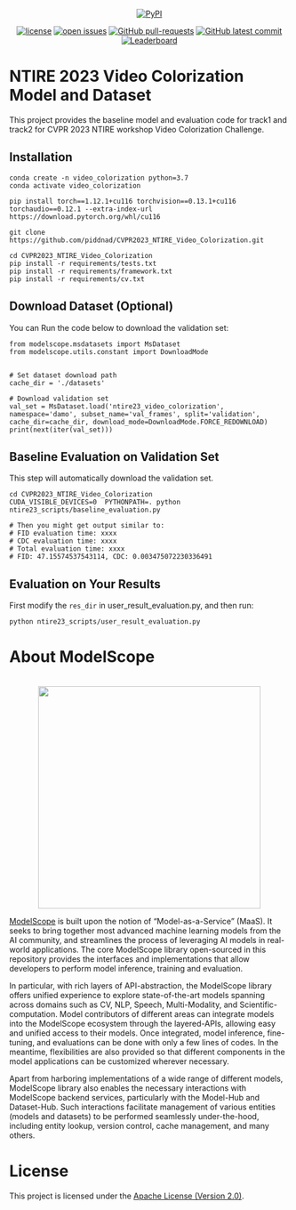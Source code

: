

<div align="center">

[![PyPI](https://img.shields.io/pypi/v/modelscope)](https://pypi.org/project/modelscope/)
<!-- [![Documentation Status](https://readthedocs.org/projects/easy-cv/badge/?version=latest)](https://easy-cv.readthedocs.io/en/latest/) -->
[![license](https://img.shields.io/github/license/modelscope/modelscope.svg)](https://github.com/modelscope/modelscope/blob/master/LICENSE)
[![open issues](https://isitmaintained.com/badge/open/modelscope/modelscope.svg)](https://github.com/modelscope/modelscope/issues)
[![GitHub pull-requests](https://img.shields.io/github/issues-pr/modelscope/modelscope.svg)](https://GitHub.com/modelscope/modelscope/pull/)
[![GitHub latest commit](https://badgen.net/github/last-commit/modelscope/modelscope)](https://GitHub.com/modelscope/modelscope/commit/)
[![Leaderboard](https://img.shields.io/badge/ModelScope-Check%20Your%20Contribution-orange)](https://opensource.alibaba.com/contribution_leaderboard/details?projectValue=modelscope)

<!-- [![GitHub contributors](https://img.shields.io/github/contributors/modelscope/modelscope.svg)](https://GitHub.com/modelscope/modelscope/graphs/contributors/) -->
<!-- [![PRs Welcome](https://img.shields.io/badge/PRs-welcome-brightgreen.svg?style=flat-square)](http://makeapullrequest.com) -->


</div>

# NTIRE 2023 Video Colorization Model and Dataset

This project provides the baseline model and evaluation code for track1 and track2 for CVPR 2023 NTIRE workshop Video Colorization Challenge.

## Installation

```
conda create -n video_colorization python=3.7
conda activate video_colorization

pip install torch==1.12.1+cu116 torchvision==0.13.1+cu116 torchaudio==0.12.1 --extra-index-url https://download.pytorch.org/whl/cu116

git clone https://github.com/piddnad/CVPR2023_NTIRE_Video_Colorization.git

cd CVPR2023_NTIRE_Video_Colorization
pip install -r requirements/tests.txt
pip install -r requirements/framework.txt
pip install -r requirements/cv.txt

```


## Download Dataset (Optional)

You can Run the code below to download the validation set:

```
from modelscope.msdatasets import MsDataset
from modelscope.utils.constant import DownloadMode


# Set dataset download path
cache_dir = './datasets' 

# Download validation set
val_set = MsDataset.load('ntire23_video_colorization', namespace='damo', subset_name='val_frames', split='validation', cache_dir=cache_dir, download_mode=DownloadMode.FORCE_REDOWNLOAD)
print(next(iter(val_set)))
```


## Baseline Evaluation on Validation Set

This step will automatically download the validation set.

```
cd CVPR2023_NTIRE_Video_Colorization
CUDA_VISIBLE_DEVICES=0  PYTHONPATH=. python ntire23_scripts/baseline_evaluation.py

# Then you might get output similar to:
# FID evaluation time: xxxx
# CDC evaluation time: xxxx
# Total evaluation time: xxxx
# FID: 47.15574537543114, CDC: 0.003475072230336491

```


## Evaluation on Your Results

First modify the `res_dir` in user_result_evaluation.py, and then run:

```
python ntire23_scripts/user_result_evaluation.py
```

# About ModelScope

<p align="center">
    <br>
    <img src="https://modelscope.oss-cn-beijing.aliyuncs.com/modelscope.gif" width="400"/>
    <br>
<p>

[ModelScope]( https://www.modelscope.cn) is built upon the notion of “Model-as-a-Service” (MaaS). It seeks to bring together most advanced machine learning models from the AI community, and streamlines the process of leveraging AI models in real-world applications. The core ModelScope library open-sourced in this repository provides the interfaces and implementations that allow developers to perform  model inference, training and evaluation.


In particular, with rich layers of API-abstraction, the ModelScope library offers unified experience to explore state-of-the-art models spanning across domains such as CV, NLP, Speech, Multi-Modality, and Scientific-computation. Model contributors of different areas can integrate models into the ModelScope ecosystem through the layered-APIs, allowing easy and unified access to their models. Once integrated, model inference, fine-tuning, and evaluations can be done with only a few lines of codes. In the meantime, flexibilities are also provided so that different components in the model applications can be customized wherever necessary.

Apart from harboring implementations of a wide range of different models, ModelScope library also enables the necessary interactions with ModelScope backend services, particularly with the Model-Hub and Dataset-Hub. Such interactions facilitate management of  various entities (models and datasets) to be performed seamlessly under-the-hood, including entity lookup, version control, cache management, and many others.

# License

This project is licensed under the [Apache License (Version 2.0)](https://github.com/modelscope/modelscope/blob/master/LICENSE).

